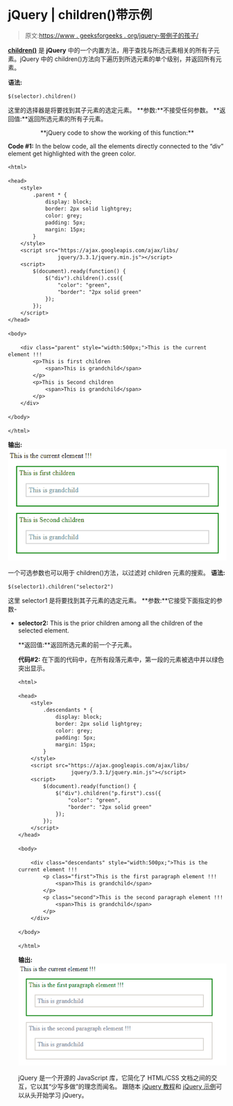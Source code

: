 # jQuery | children()带示例

> 原文:[https://www . geeksforgeeks . org/jquery-带例子的孩子/](https://www.geeksforgeeks.org/jquery-children-with-examples/)

[**children()**](https://www.geeksforgeeks.org/jquery-children-with-examples/) 是 **jQuery** 中的一个内置方法，用于查找与所选元素相关的所有子元素。jQuery 中的 children()方法向下遍历到所选元素的单个级别，并返回所有元素。

**语法:**

```
$(selector).children()

```

这里的选择器是将要找到其子元素的选定元素。
**参数:**不接受任何参数。
**返回值:**返回所选元素的所有子元素。

<center>**jQuery code to show the working of this function:**</center>

**Code #1:** In the below code, all the elements directly connected to the “div” element get highlighted with the green color.

```
<html>

<head>
    <style>
        .parent * {
            display: block;
            border: 2px solid lightgrey;
            color: grey;
            padding: 5px;
            margin: 15px;
        }
    </style>
    <script src="https://ajax.googleapis.com/ajax/libs/
                jquery/3.3.1/jquery.min.js"></script>
    <script>
        $(document).ready(function() {
            $("div").children().css({
                "color": "green",
                "border": "2px solid green"
            });
        });
    </script>
</head>

<body>

    <div class="parent" style="width:500px;">This is the current element !!!
        <p>This is first children
            <span>This is grandchild</span>
        </p>
        <p>This is Second children
            <span>This is grandchild</span>
        </p>
    </div>

</body>

</html>
```

**输出:**
![](img/79d4a9e00d6682cf1ff5339eb9b161bb.png)

一个可选参数也可以用于 children()方法，以过滤对 children 元素的搜索。
**语法:**

```
$(selector1).children("selector2")

```

这里 selector1 是将要找到其子元素的选定元素。
**参数:**它接受下面指定的参数-

*   **selector2:** This is the prior children among all the children of the selected element.

    **返回值:**返回所选元素的前一个子元素。

    **代码#2:** 在下面的代码中，在所有段落元素中，第一段的元素被选中并以绿色突出显示。

    ```
    <html>

    <head>
        <style>
            .descendants * {
                display: block;
                border: 2px solid lightgrey;
                color: grey;
                padding: 5px;
                margin: 15px;
            }
        </style>
        <script src="https://ajax.googleapis.com/ajax/libs/
                     jquery/3.3.1/jquery.min.js"></script>
        <script>
            $(document).ready(function() {
                $("div").children("p.first").css({
                    "color": "green",
                    "border": "2px solid green"
                });
            });
        </script>
    </head>

    <body>

        <div class="descendants" style="width:500px;">This is the current element !!!
            <p class="first">This is the first paragraph element !!!
                <span>This is grandchild</span>
            </p>
            <p class="second">This is the second paragraph element !!!
                <span>This is grandchild</span>
            </p>
        </div>

    </body>

    </html>
    ```

    **输出:**
    ![](img/639a5be783d0d708e621e3b228ad8f91.png)

    jQuery 是一个开源的 JavaScript 库，它简化了 HTML/CSS 文档之间的交互，它以其“少写多做”的理念而闻名。
    跟随本 [jQuery 教程](https://www.geeksforgeeks.org/jquery-tutorials/)和 [jQuery 示例](https://www.geeksforgeeks.org/jquery-examples/)可以从头开始学习 jQuery。